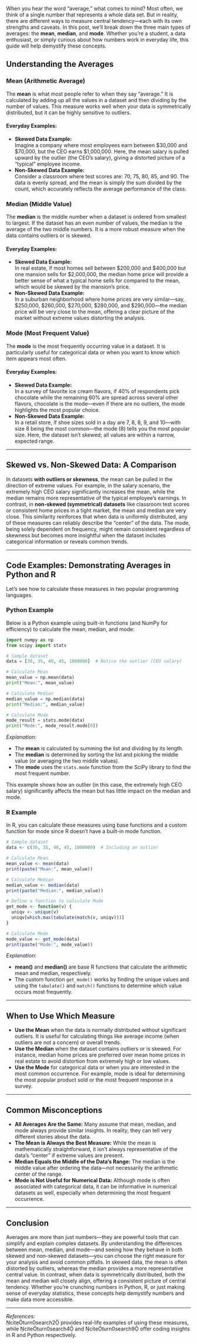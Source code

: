 When you hear the word “average,” what comes to mind? Most often, we think of a single number that represents a whole data set. But in reality, there are different ways to measure central tendency—each with its own strengths and caveats. In this post, we’ll break down the three main types of averages: the **mean**, **median**, and **mode**. Whether you’re a student, a data enthusiast, or simply curious about how numbers work in everyday life, this guide will help demystify these concepts.

## Understanding the Averages

### Mean (Arithmetic Average)
The **mean** is what most people refer to when they say “average.” It is calculated by adding up all the values in a dataset and then dividing by the number of values. This measure works well when your data is symmetrically distributed, but it can be highly sensitive to outliers.

#### Everyday Examples:
- **Skewed Data Example:**  
  Imagine a company where most employees earn between \$30,000 and \$70,000, but the CEO earns \$1,000,000. Here, the mean salary is pulled upward by the outlier (the CEO’s salary), giving a distorted picture of a “typical” employee income.
- **Non-Skewed Data Example:**  
  Consider a classroom where test scores are: 70, 75, 80, 85, and 90. The data is evenly spread, and the mean is simply the sum divided by the count, which accurately reflects the average performance of the class.

### Median (Middle Value)
The **median** is the middle number when a dataset is ordered from smallest to largest. If the dataset has an even number of values, the median is the average of the two middle numbers. It is a more robust measure when the data contains outliers or is skewed.

#### Everyday Examples:
- **Skewed Data Example:**  
  In real estate, if most homes sell between \$200,000 and \$400,000 but one mansion sells for \$2,000,000, the median home price will provide a better sense of what a typical home sells for compared to the mean, which would be skewed by the mansion’s price.
- **Non-Skewed Data Example:**  
  In a suburban neighborhood where home prices are very similar—say, \$250,000, \$260,000, \$270,000, \$280,000, and \$290,000—the median price will be very close to the mean, offering a clear picture of the market without extreme values distorting the analysis.

### Mode (Most Frequent Value)
The **mode** is the most frequently occurring value in a dataset. It is particularly useful for categorical data or when you want to know which item appears most often.

#### Everyday Examples:
- **Skewed Data Example:**  
  In a survey of favorite ice cream flavors, if 40% of respondents pick chocolate while the remaining 60% are spread across several other flavors, chocolate is the mode—even if there are no outliers, the mode highlights the most popular choice.
- **Non-Skewed Data Example:**  
  In a retail store, if shoe sizes sold in a day are 7, 8, 8, 9, and 10—with size 8 being the most common—the mode (8) tells you the most popular size. Here, the dataset isn’t skewed; all values are within a narrow, expected range.

---

## Skewed vs. Non-Skewed Data: A Comparison

In datasets **with outliers or skewness**, the mean can be pulled in the direction of extreme values. For example, in the salary scenario, the extremely high CEO salary significantly increases the mean, while the median remains more representative of the typical employee’s earnings. In contrast, in **non-skewed (symmetrical) datasets** like classroom test scores or consistent home prices in a tight market, the mean and median are very close. This similarity reinforces that when data is uniformly distributed, any of these measures can reliably describe the “center” of the data. The mode, being solely dependent on frequency, might remain consistent regardless of skewness but becomes more insightful when the dataset includes categorical information or reveals common trends.

---

## Code Examples: Demonstrating Averages in Python and R

Let’s see how to calculate these measures in two popular programming languages.

### Python Example

Below is a Python example using built-in functions (and NumPy for efficiency) to calculate the mean, median, and mode:

```python
import numpy as np
from scipy import stats

# Sample dataset
data = [30, 35, 40, 45, 1000000]  # Notice the outlier (CEO salary)

# Calculate Mean
mean_value = np.mean(data)
print("Mean:", mean_value)

# Calculate Median
median_value = np.median(data)
print("Median:", median_value)

# Calculate Mode
mode_result = stats.mode(data)
print("Mode:", mode_result.mode[0])
```

*Explanation:*  
- The **mean** is calculated by summing the list and dividing by its length.  
- The **median** is determined by sorting the list and picking the middle value (or averaging the two middle values).  
- The **mode** uses the `stats.mode` function from the SciPy library to find the most frequent number.  

This example shows how an outlier (in this case, the extremely high CEO salary) significantly affects the mean but has little impact on the median and mode.

### R Example

In R, you can calculate these measures using base functions and a custom function for mode since R doesn’t have a built-in mode function.

```r
# Sample dataset
data <- c(30, 35, 40, 45, 1000000)  # Including an outlier

# Calculate Mean
mean_value <- mean(data)
print(paste("Mean:", mean_value))

# Calculate Median
median_value <- median(data)
print(paste("Median:", median_value))

# Define a function to calculate Mode
get_mode <- function(v) {
  uniqv <- unique(v)
  uniqv[which.max(tabulate(match(v, uniqv)))]
}

# Calculate Mode
mode_value <- get_mode(data)
print(paste("Mode:", mode_value))
```

*Explanation:*  
- **mean()** and **median()** are base R functions that calculate the arithmetic mean and median, respectively.  
- The custom function `get_mode()` works by finding the unique values and using the `tabulate()` and `match()` functions to determine which value occurs most frequently.

---

## When to Use Which Measure

- **Use the Mean** when the data is normally distributed without significant outliers. It is useful for calculating things like average income (when outliers are not a concern) or overall trends.
- **Use the Median** when the dataset contains outliers or is skewed. For instance, median home prices are preferred over mean home prices in real estate to avoid distortion from extremely high or low values.
- **Use the Mode** for categorical data or when you are interested in the most common occurrence. For example, mode is ideal for determining the most popular product sold or the most frequent response in a survey.

---

## Common Misconceptions

- **All Averages Are the Same:** Many assume that mean, median, and mode always provide similar insights. In reality, they can tell very different stories about the data.  
- **The Mean is Always the Best Measure:** While the mean is mathematically straightforward, it isn’t always representative of the data’s “center” if extreme values are present.  
- **Median Equals the Middle of the Data’s Range:** The median is the middle value after ordering the data—not necessarily the arithmetic center of the range.  
- **Mode is Not Useful for Numerical Data:** Although mode is often associated with categorical data, it can be informative in numerical datasets as well, especially when determining the most frequent occurrence.

---

## Conclusion

Averages are more than just numbers—they are powerful tools that can simplify and explain complex datasets. By understanding the differences between mean, median, and mode—and seeing how they behave in both skewed and non-skewed datasets—you can choose the right measure for your analysis and avoid common pitfalls. In skewed data, the mean is often distorted by outliers, whereas the median provides a more representative central value. In contrast, when data is symmetrically distributed, both the mean and median will closely align, offering a consistent picture of central tendency. Whether you’re crunching numbers in Python, R, or just making sense of everyday statistics, these concepts help demystify numbers and make data more accessible.

---

*References:*  
citeturn0search2 provides real-life examples of using these measures, while citeturn0search4 and citeturn0search9 offer coding insights in R and Python respectively.



